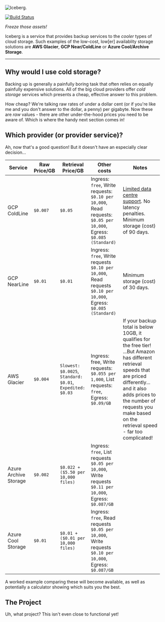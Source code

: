 ![Iceberg.](https://magic.sacredskull.net/Icecube.svg)

[![Build Status](https://dev.azure.com/iceberg-backup/Icecube/_apis/build/status/develop-build)](https://dev.azure.com/iceberg-backup/Icecube/_build/latest?definitionId=2)

*Freeze those assets!*

Iceberg is a service that provides backup services to the *cooler* types of cloud storage. Such examples of the low-cost, low[er] availablity storage solutions are **AWS Glacier**, **GCP Near/ColdLine** or **Azure Cool/Archive Storage**.

---

## Why would I use cold storage?
Backing up is generally a painfully boring task that often relies on equally painfully expensive solutions. All of the big cloud providers offer *cold storage* services which presents a cheap, effective answer to this problem.

How cheap? We're talking raw rates of under a dollar cent (or if you're like me and you don't answer to the dollar, a penny) per gigabyte. Now these are *raw* values - there are other under-the-hood prices you need to be aware of. Which is where the handy next section comes in!

## Which provider (or provider service)?
Ah, now that's a good question! But it doesn't have an especially clear decision...

|  **Service**          	| **Raw Price/GB** 	| **Retrieval Price/GB**                                    	| **Other costs**                                                                                             	|  **Notes**                                                                                                                                                                                                                                                     	|
|-----------------------	|------------------	|-----------------------------------------------------------	|-------------------------------------------------------------------------------------------------------------	|----------------------------------------------------------------------------------------------------------------------------------------------------------------------------------------------------------------------------------------------------------------	|
| GCP ColdLine          	| `$0.007`           	| `$0.05`                                                     	| Ingress: `free`, Write requests: `$0.10 per 10,000`, Read requests: `$0.05 per 10,000`, Egress: `$0.085 (Standard)` 	| [Limited data centre support](https://cloud.google.com/storage/archival/). No latency penalties. Minimum storage (cost) of 90 days.                                                                                                                            	|
| GCP NearLine          	| `$0.01`            	| `$0.01`                                                     	| Ingress: `free`, Write requests `$0.10 per 10,000`, Read requests `$0.10 per 10,000`, Egress: `$0.085 (Standard)`   	| Minimum storage (cost) of 30 days.                                                                                                                                                                                                                             	|
| AWS Glacier           	| `$0.004`           	| `Slowest: $0.0025`, `Standard: $0.01`, `Expedited: $0.03` 	| Ingress: free, Write requests: `$0.055 per 1,000`, List requests: `free`, Egress: `$0.09/GB`                      	| If your backup total is below 10GB, it qualifies for the free tier! ...But Amazon has different retrieval speeds that are priced differently... and it also adds prices to the number of requests you make based on the retrieval speed - far too complicated! 	|
| Azure Archive Storage 	|  `$0.002`          	| `$0.022 + ($5.50 per 10,000 files)`                         	| Ingress: `free`, List requests `$0.05 per 10,000`, Write requests `$0.11 per 10,000`, Egress: `$0.087/GB`           	|                                                                                                                                                                                                                                                                	|
| Azure Cool Storage    	| `$0.01`            	| `$0.01 + ($0.01 per 10,000 files)`                          	| Ingress: `free`, Read requests `$0.05 per 10,000`, Write requests `$0.10 per 10,000`, Egress: `$0.087/GB`           	|                                                                                                                                                                                                                                                                	|

A worked example comparing these will become available, as well as potentially a calculator showing which suits you the best.

## The Project
Uh, what project? This isn't even close to functional yet!
